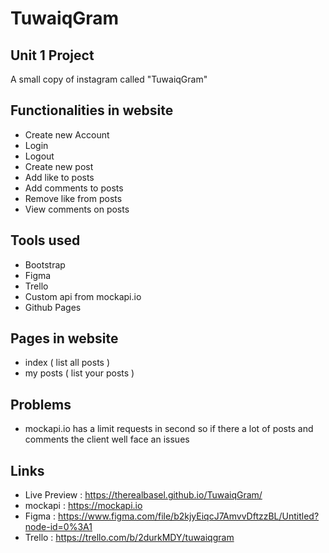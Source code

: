 # TuwaiqGram
## Unit 1 Project

A small copy of instagram called "TuwaiqGram"<br>

## Functionalities in website
* Create new Account
* Login
* Logout
* Create new post
* Add like to posts
* Add comments to posts
* Remove like from posts
* View comments on posts

## Tools used
* Bootstrap
* Figma
* Trello
* Custom api from mockapi.io
* Github Pages

## Pages in website
* index ( list all posts )
* my posts ( list your posts )


## Problems
* mockapi.io has a limit requests in second so if there a lot of posts and comments the client well face an issues

## Links
* Live Preview : https://therealbasel.github.io/TuwaiqGram/
* mockapi : https://mockapi.io
* Figma : https://www.figma.com/file/b2kjyEiqcJ7AmvvDftzzBL/Untitled?node-id=0%3A1
* Trello : https://trello.com/b/2durkMDY/tuwaiqgram
